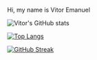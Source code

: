Hi, my name is Vitor Emanuel 

![Vitor's GitHub stats](https://github-readme-stats.vercel.app/api?username=vitoremanuelx&show_icons=true&theme=dark) 

[![Top Langs](https://github-readme-stats.vercel.app/api/top-langs/?username=vitoremanuelx&hide_progress=true)](https://github.com/vitoremanuelx/github-readme-stats&show_icons=true&theme=dark)








[![GitHub Streak](https://streak-stats.demolab.com?user=vitoremanuelx&theme=dark&border_radius=3.2&exclude_days=Thu)](https://git.io/streak-stats)
